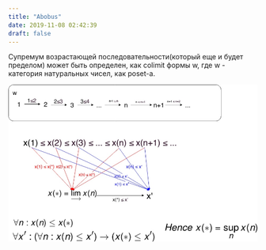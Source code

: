 ```yaml
---
title: "Abobus"
date: 2019-11-08 02:42:39
draft: false
---
```


Супремум возрастающей последовательности(который еще и будет пределом) может быть определен, как colimit формы w, где w - категория натуральных чисел, как poset-a.

![](/img/vk/G4MK2GOIF4E.jpg)
